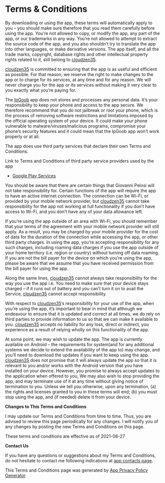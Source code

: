 Terms & Conditions
==================

By downloading or using the app, these terms will automatically apply to you – you should make sure therefore that you read them carefully before using the app. You’re not allowed to copy, or modify the app, any part of the app, or our trademarks in any way. You’re not allowed to attempt to extract the source code of the app, and you also shouldn’t try to translate the app into other languages, or make derivative versions. The app itself, and all the trade marks, copyright, database rights and other intellectual property rights related to it, still belong to [cloudzen35](https://github.com/cloudzen35/cloudzen35#readme).

[cloudzen35](https://github.com/cloudzen35/cloudzen35#readme) is committed to ensuring that the app is as useful and efficient as possible. For that reason, we reserve the right to make changes to the app or to charge for its services, at any time and for any reason. We will never charge you for the app or its services without making it very clear to you exactly what you’re paying for.

The [IpGoob](https://github.com/cloudzen35/IpGoob/wiki) app does not stores and processes any personal data. It’s your responsibility to keep your phone and access to the app secure. We therefore recommend that you do not jailbreak or root your phone, which is the process of removing software restrictions and limitations imposed by the official operating system of your device. It could make your phone vulnerable to malware/viruses/malicious programs, compromise your phone’s security features and it could mean that the IpGoob app won’t work properly or at all.

The app does use third party services that declare their own Terms and Conditions.

Link to Terms and Conditions of third party service providers used by the app

*   [Google Play Services](https://policies.google.com/terms)

You should be aware that there are certain things that Giovanni Pelosi will not take responsibility for. Certain functions of the app will require the app to have an active internet connection. The connection can be Wi-Fi, or provided by your mobile network provider, but [cloudzen35](https://github.com/cloudzen35/cloudzen35#readme) cannot take responsibility for the app not working at full functionality if you don’t have access to Wi-Fi, and you don’t have any of your data allowance left.

If you’re using the app outside of an area with Wi-Fi, you should remember that your terms of the agreement with your mobile network provider will still apply. As a result, you may be charged by your mobile provider for the cost of data for the duration of the connection while accessing the app, or other third party charges. In using the app, you’re accepting responsibility for any such charges, including roaming data charges if you use the app outside of your home territory (i.e. region or country) without turning off data roaming. If you are not the bill payer for the device on which you’re using the app, please be aware that we assume that you have received permission from the bill payer for using the app.

Along the same lines, [cloudzen35](https://github.com/cloudzen35/cloudzen35#readme) cannot always take responsibility for the way you use the app i.e. You need to make sure that your device stays charged – if it runs out of battery and you can’t turn it on to avail the Service, [cloudzen35](https://github.com/cloudzen35/cloudzen35#readme) cannot accept responsibility.

With respect to [cloudzen35](https://github.com/cloudzen35/cloudzen35#readme)’s responsibility for your use of the app, when you’re using the app, it’s important to bear in mind that although we endeavour to ensure that it is updated and correct at all times, we do rely on third parties to provide information to us so that we can make it available to you. [cloudzen35](https://github.com/cloudzen35/cloudzen35#readme) accepts no liability for any loss, direct or indirect, you experience as a result of relying wholly on this functionality of the app.

At some point, we may wish to update the app. The app is currently available on Android – the requirements for system(and for any additional systems we decide to extend the availability of the app to) may change, and you’ll need to download the updates if you want to keep using the app. [cloudzen35](https://github.com/cloudzen35/cloudzen35#readme) does not promise that it will always update the app so that it is relevant to you and/or works with the Android version that you have installed on your device. However, you promise to always accept updates to the application when offered to you, We may also wish to stop providing the app, and may terminate use of it at any time without giving notice of termination to you. Unless we tell you otherwise, upon any termination, (a) the rights and licenses granted to you in these terms will end; (b) you must stop using the app, and (if needed) delete it from your device.

**Changes to This Terms and Conditions**

I may update our Terms and Conditions from time to time. Thus, you are advised to review this page periodically for any changes. I will notify you of any changes by posting the new Terms and Conditions on this page.

These terms and conditions are effective as of 2021-08-27

**Contact Us**

If you have any questions or suggestions about my Terms and Conditions, do not hesitate to contact me following indications at [app contacts page](https://github.com/cloudzen35/IpGoob/contacts).

This Terms and Conditions page was generated by [App Privacy Policy Generator](https://app-privacy-policy-generator.nisrulz.com/)
